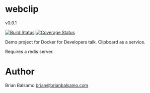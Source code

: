 # webclip

v0.0.1

[![Build Status](https://travis-ci.org/bnbalsamo/webclip.svg?branch=master)](https://travis-ci.org/bnbalsamo/webclip) [![Coverage Status](https://coveralls.io/repos/github/bnbalsamo/webclip/badge.svg?branch=master)](https://coveralls.io/github/bnbalsamo/webclip?branch=master)

Demo project for Docker for Developers talk. Clipboard as a service.

Requires a redis server.

# Author
Brian Balsamo <brian@brianbalsamo.com>
